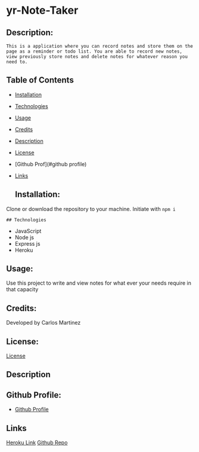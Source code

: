 # yr-Note-Taker
  
   ## Description:

    This is a application where you can record notes and store them on the page as a reminder or todo list. You are able to record new notes, view previously store notes and delete notes for whatever reason you need to.


   ## Table of Contents

  - [Installation](#installation)
  - [Technologies](#technologies)
  - [Usage](#usage)
  - [Credits](#credits)
  - [Description](#description)
  - [License](#license)
  - [Github Prof](#github profile)
  - [Links](#links)

    ## Installation:

  Clone or download the repository to your machine. Initiate with ```npm i```


    ## Technologies
  - JavaScript
  - Node js
  - Express js
  - Heroku
  
  ## Usage:

  Use this project to write and view notes for what ever your needs require in that capacity


  ## Credits:

  Developed by Carlos Martinez


  ## License:

  [License](https://opensource.org/licenses/MIT)

  ## Description

 




  ## Github Profile:

  - [Github Profile](https://github.com/ch4r1i3)


  ## Links
  [Heroku Link](https://yr-note-taker.herokuapp.com/)
  [Github Repo](https://github.com/ch4r1i3/yr-Note-Taker.git)